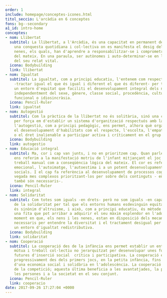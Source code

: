 ```yaml
---
order: 1
include: homepage/conceptes-icones.html
titol_seccio: L'arcàdia en 6 conceptes
fons: bg--secondary
a1_id: intro-home
conceptes:
- nom: Llibertat
  subtitol: La llibertat, a l'Arcàdia, és una capacitat en permanent desenvolupament;
    una conquesta quotidiana i col·lectiva on es manifesta el desig dels nens i les
    nenes, els quals, han d'aprendre a responsabilitzar-se i comprometre's en la consecució
    del mateix. En una paraula, ser autònomes i auto-determinar-se en la construcció
    del seu relat vital.
  icona: Bodybuilding
  link: llibertat
- nom: Igualtat
  subtitol: La igualtat, com a principi educatiu, l'entenem com respecte a la diversitat
    -tractar igual el que és igual i diferent el que és diferent- per tal d'establir
    un entorn d'equitat que faciliti el desenvolupament integral dels nens i les nenes
    independentment del sexe, gènere, classe social, procedència, cultura, diversitat
    funcional o idiosincràsia.
  icona: Pencil-Ruler
  link: igualtat
- nom: Autogestió
  subtitol: Com la pràctica de la llibertat no és solitària, sinó una conquesta col·lectiva,
    per força em d'establir un sistema d'organització respectuós amb la mateixa, i,
    l'autogestió, com a principi pedagògic, ens permet, alhora què organitzar el centre,  fomentar
    el desenvolupament d'habilitats com el respecte, l'escolta, l'empatia, la creativitat,
    o el dret inalienable a participar activa i críticament en el grup social de referència.
  icona: Bodybuilding
  link: autogestio
- nom: Educació integral
  subtitol: Ma, cor i cap van junts, i no en prioritzem cap. Quan parlem de la ma
    ens referim a la manifestació motriu de l'infant mitjançant el joc lliure i al
    treball manual com a conseqüència lògica del mateix. El cor es refereix a l'alfabetització
    emocional, l'autoimatge, l'autoestima i a un potent desenvolupament de les habilitats
    socials. I el cap fa referència al desenvolupament de processos cognitius cada
    vegada mes complexos prioritzant-los per sobre dels continguts - encara que aquests
    també són necessaris-.
  icona: Pencil-Ruler
  link: integral
- nom: Solidaritat
  subtitol: Com totes som iguals -en drets- però no som iguals -en capacitats-, necessitem
    de la solidaritat per tal que els entorns humans esdevinguin equitatius. Solidaritat
    és sinònim d'altruisme, i això, com a principi educatiu, és mètode i és un fi;
    una fita que pot arribar a adquirir el seu màxim esplendor en l'adolescència,
    moment en que, els nens i les nenes, estan en disposició dels mecanismes cognitius
    necessaris per entendre la diversitat i el tractament desigual per a establir
    un entorn d'igualtat redistributiva.
  icona: Bodybuilding
  link: solidaritat
- nom: Cooperació
  subtitol: La cooperació des de la infància ens permet establir un entorn d'ajuda
    mútua i treball col·lectiu no jerarquitzat per desenvolupar unes fortes habilitats
    futures d'inserció social  crítica i participativa. La cooperació és pot treballar
    progressivament des dels primers jocs, en la petita infància, fins a l'aprenentatge
    d'una economia social i solidària en l'adolescència. La cooperació és l'antagònic
    de la competició; aquesta última beneficia a les avantatjades, la primera a totes
    les persones i a la societat en el seu conjunt.
  icona: Pencil-Ruler
  link: cooperacio
date: 2017-09-26 17:27:04 +0000
---
```

